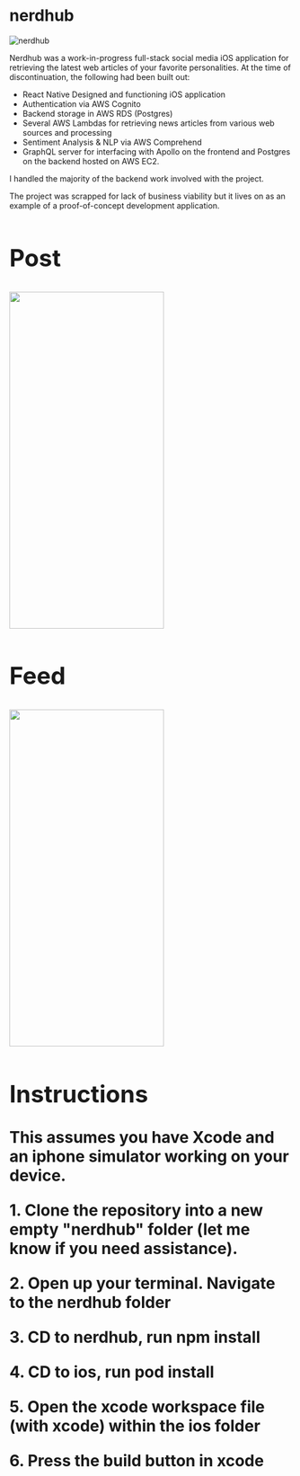 # nerdhub
![nerdhub](https://user-images.githubusercontent.com/7490790/195183371-ed95f8c0-f20c-4e8a-8739-875d5ce72ee3.png)

Nerdhub was a work-in-progress full-stack social media iOS application for retrieving the latest web articles of your favorite personalities. At the time of discontinuation, the following had been built out:
- React Native Designed and functioning iOS application
- Authentication via AWS Cognito
- Backend storage in AWS RDS (Postgres)
- Several AWS Lambdas for retrieving news articles from various web sources and processing
- Sentiment Analysis & NLP via AWS Comprehend
- GraphQL server for interfacing with Apollo on the frontend and Postgres on the backend hosted on AWS EC2.

I handled the majority of the backend work involved with the project.

The project was scrapped for lack of business viability but it lives on as an example of a proof-of-concept development application.

<h1><Application Screenshots</h1>
<h2>Post</h2>
<img src="https://user-images.githubusercontent.com/7490790/196258088-2fe02492-d9d0-4c2c-9c2c-b72ba285e495.png" width="275" height="600">

<h2>Feed</h2>
<img src="https://user-images.githubusercontent.com/7490790/196258193-78aa521e-c8fc-4318-82ee-e3c48a977fcf.png" width="275" height="600">


<h2>Instructions</h2>

<p> This assumes you have Xcode and an iphone simulator working on your device. </p>
<p>1. Clone the repository into a new empty "nerdhub" folder (let me know if you need assistance).<p>
<p>2. Open up your terminal. Navigate to the nerdhub folder</p>  
<p>3. CD to nerdhub, run npm install</p>
<p>4. CD to ios, run pod install </p>
<p>5. Open the xcode workspace file (with xcode) within the ios folder</p>
<p>6. Press the build button in xcode </p>
